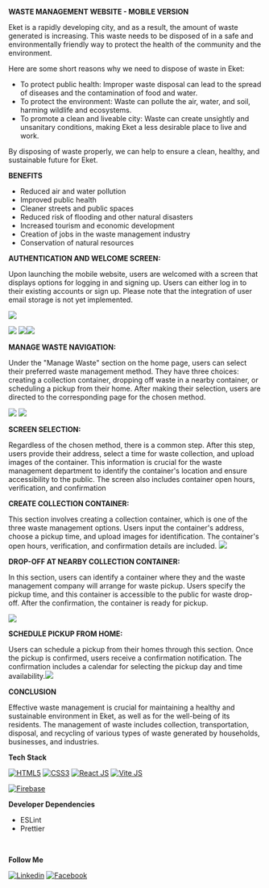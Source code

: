**WASTE MANAGEMENT WEBSITE - MOBILE VERSION**

Eket is a rapidly developing city, and as a result, the amount of waste generated is increasing. This waste needs to be disposed of in a safe and environmentally friendly way to protect the health of the community and the environment.

Here are some short reasons why we need to dispose of waste in Eket:

- To protect public health: Improper waste disposal can lead to the spread of diseases and the contamination of food and water.
- To protect the environment: Waste can pollute the air, water, and soil, harming wildlife and ecosystems.
- To promote a clean and liveable city: Waste can create unsightly and unsanitary conditions, making Eket a less desirable place to live and work.

By disposing of waste properly, we can help to ensure a clean, healthy, and sustainable future for Eket.

**BENEFITS**

- Reduced air and water pollution
- Improved public health
- Cleaner streets and public spaces
- Reduced risk of flooding and other natural disasters
- Increased tourism and economic development
- Creation of jobs in the waste management industry
- Conservation of natural resources







**AUTHENTICATION AND WELCOME SCREEN:**

Upon launching the mobile website, users are welcomed with a screen that displays options for logging in and signing up. Users can either log in to their existing accounts or sign up. Please note that the integration of user email storage is not yet implemented.

![](Aspose.Words.abdfc2d7-644c-4574-b5d1-c2298c1791da.002.jpeg)

![](Aspose.Words.abdfc2d7-644c-4574-b5d1-c2298c1791da.004.jpeg)
![](Aspose.Words.abdfc2d7-644c-4574-b5d1-c2298c1791da.001.png)![](Aspose.Words.abdfc2d7-644c-4574-b5d1-c2298c1791da.003.png)



















**MANAGE WASTE NAVIGATION:**

Under the "Manage Waste" section on the home page, users can select their preferred waste management method. They have three choices: creating a collection container, dropping off waste in a nearby container, or scheduling a pickup from their home. After making their selection, users are directed to the corresponding page for the chosen method.


![](Aspose.Words.abdfc2d7-644c-4574-b5d1-c2298c1791da.006.jpeg)
![](Aspose.Words.abdfc2d7-644c-4574-b5d1-c2298c1791da.005.png)

















**SCREEN SELECTION:**

Regardless of the chosen method, there is a common step. After this step, users provide their address, select a time for waste collection, and upload images of the container. This information is crucial for the waste management department to identify the container's location and ensure accessibility to the public. The screen also includes container open hours, verification, and confirmation

**CREATE COLLECTION CONTAINER:**

This section involves creating a collection container, which is one of the three waste management options. Users input the container's address, choose a pickup time, and upload images for identification. The container's open hours, verification, and confirmation details are included. ![](Aspose.Words.abdfc2d7-644c-4574-b5d1-c2298c1791da.007.jpeg)


**DROP-OFF AT NEARBY COLLECTION CONTAINER:**

In this section, users can identify a container where they and the waste management company will arrange for waste pickup. Users specify the pickup time, and this container is accessible to the public for waste drop-off. After the confirmation, the container is ready for pickup.

![](Aspose.Words.abdfc2d7-644c-4574-b5d1-c2298c1791da.008.jpeg)






**SCHEDULE PICKUP FROM HOME:**

Users can schedule a pickup from their homes through this section. Once the pickup is confirmed, users receive a confirmation notification. The confirmation includes a calendar for selecting the pickup day and time availability.![](Aspose.Words.abdfc2d7-644c-4574-b5d1-c2298c1791da.009.jpeg)


**CONCLUSION**

Effective waste management is crucial for maintaining a healthy and sustainable environment in Eket, as well as for the well-being of its residents. The management of waste includes collection, transportation, disposal, and recycling of various types of waste generated by households, businesses, and industries.


**Tech Stack**

[![HTML5](https://img.shields.io/badge/HTML5-E34F26?style=for-the-badge&logo=HTML5&logoColor=white)](#)
[![CSS3](https://img.shields.io/badge/CSS3-1572B6?style=for-the-badge&logo=CSS3&logoColor=white)](#)
[](#)
[![React JS](https://img.shields.io/badge/React.js-61DAFB?style=for-the-badge&logo=React&logoColor=black)](#)
[![Vite JS](https://img.shields.io/badge/Vite.js-646CFF?style=for-the-badge&logo=Vite&logoColor=white)](#)

[![Firebase](https://img.shields.io/badge/Firebase-FFCA28?style=for-the-badge&logo=Firebase&logoColor=black)](#)


**Developer Dependencies**

- ESLint
- Prettier
<br/>

**Follow Me**

[![Linkedin](https://img.shields.io/badge/LinkedIn-0077B5?style=for-the-badge&logo=linkedin&logoColor=white)](https://www.linkedin.com/in/godspowerufot?trk=contact-info)
[![Facebook](https://img.shields.io/badge/Facebook-1877F2?style=for-the-badge&logo=facebook&logoColor=white)](https://www.facebook.com/godspower.ufot.16)
